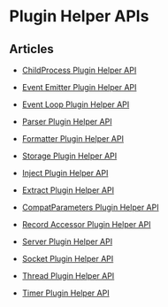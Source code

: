 # Plugin Helper APIs


## Articles
-   [ChildProcess Plugin Helper
    API](/articles/api-plugin-helper-child_process)


-   [Event Emitter Plugin Helper
    API](/articles/api-plugin-helper-event_emitter)


-   [Event Loop Plugin Helper
    API](/articles/api-plugin-helper-event_loop)


-   [Parser Plugin Helper API](/articles/api-plugin-helper-parser)


-   [Formatter Plugin Helper
    API](/articles/api-plugin-helper-formatter)


-   [Storage Plugin Helper
    API](/articles/api-plugin-helper-storage)


-   [Inject Plugin Helper API](/articles/api-plugin-helper-inject)


-   [Extract Plugin Helper
    API](/articles/api-plugin-helper-extract)


-   [CompatParameters Plugin Helper
    API](/articles/api-plugin-helper-compat_parameters)


-   [Record Accessor Plugin Helper
    API](/articles/api-plugin-helper-record_accessor)


-   [Server Plugin Helper API](/articles/api-plugin-helper-server)


-   [Socket Plugin Helper API](/articles/api-plugin-helper-socket)


-   [Thread Plugin Helper API](/articles/api-plugin-helper-thread)


-   [Timer Plugin Helper API](/articles/api-plugin-helper-timer)




